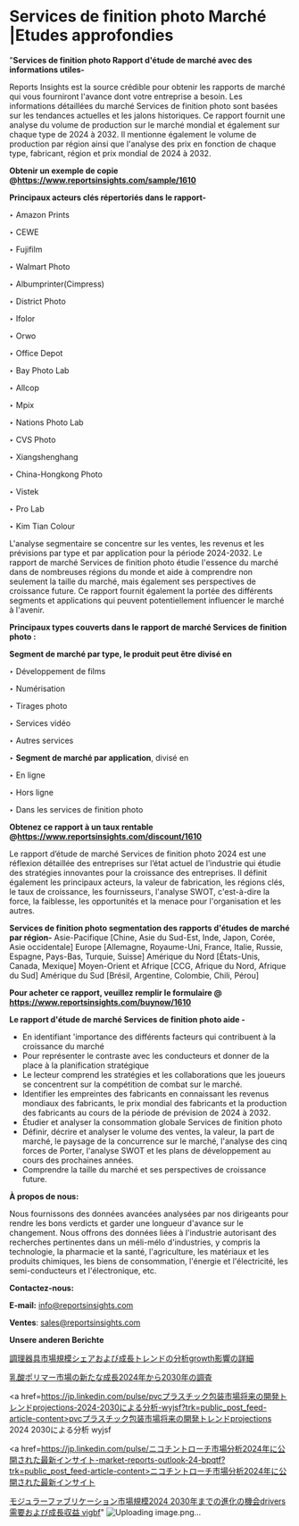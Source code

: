 # Services de finition photo Marché |Etudes approfondies

"<strong>Services de finition photo Rapport d'étude de marché avec des informations utiles-</strong>

Reports Insights est la source crédible pour obtenir les rapports de marché qui vous fourniront l'avance dont votre entreprise a besoin. Les informations détaillées du marché Services de finition photo sont basées sur les tendances actuelles et les jalons historiques. Ce rapport fournit une analyse du volume de production sur le marché mondial et également sur chaque type de 2024 à 2032. Il mentionne également le volume de production par région ainsi que l'analyse des prix en fonction de chaque type, fabricant, région et prix mondial de 2024 à 2032.

<strong><b>Obtenir un exemple de copie @</b></strong><a href=https://www.reportsinsights.com/sample/1610><strong><b>https://www.reportsinsights.com/sample/1610</b></strong></a>

<b>Principaux acteurs clés répertoriés dans le rapport-</b>

<b> </b>‣ Amazon Prints

‣ CEWE

‣ Fujifilm

‣ Walmart Photo

‣ Albumprinter(Cimpress)

‣ District Photo

‣ Ifolor

‣ Orwo

‣ Office Depot

‣ Bay Photo Lab

‣ Allcop

‣ Mpix

‣ Nations Photo Lab

‣ CVS Photo

‣ Xiangshenghang

‣ China-Hongkong Photo

‣ Vistek

‣ Pro Lab

‣ Kim Tian Colour

L'analyse segmentaire se concentre sur les ventes, les revenus et les prévisions par type et par application pour la période 2024-2032. Le rapport de marché Services de finition photo étudie l'essence du marché dans de nombreuses régions du monde et aide à comprendre non seulement la taille du marché, mais également ses perspectives de croissance future. Ce rapport fournit également la portée des différents segments et applications qui peuvent potentiellement influencer le marché à l'avenir.

<strong>Principaux types couverts dans le rapport de marché Services de finition photo :</strong>

<strong>Segment de marché par type, le produit peut être divisé en</strong>

‣ Développement de films

‣ Numérisation

‣ Tirages photo

‣ Services vidéo

‣ Autres services

‣
<strong>Segment de marché par application</strong>, divisé en

‣ En ligne

‣ Hors ligne

‣ Dans les services de finition photo

<strong><b>Obtenez ce rapport à un taux rentable @</b></strong><a href=https://www.reportsinsights.com/discount/1610><strong><b>https://www.reportsinsights.com/discount/1610</b></strong></a>

Le rapport d’étude de marché Services de finition photo 2024 est une réflexion détaillée des entreprises sur l’état actuel de l’industrie qui étudie des stratégies innovantes pour la croissance des entreprises. Il définit également les principaux acteurs, la valeur de fabrication, les régions clés, le taux de croissance, les fournisseurs, l'analyse SWOT, c'est-à-dire la force, la faiblesse, les opportunités et la menace pour l'organisation et les autres.

<strong>Services de finition photo segmentation des rapports d'études de marché par région-</strong>
Asie-Pacifique [Chine, Asie du Sud-Est, Inde, Japon, Corée, Asie occidentale]
Europe [Allemagne, Royaume-Uni, France, Italie, Russie, Espagne, Pays-Bas, Turquie, Suisse]
Amérique du Nord [États-Unis, Canada, Mexique]
Moyen-Orient et Afrique [CCG, Afrique du Nord, Afrique du Sud]
Amérique du Sud [Brésil, Argentine, Colombie, Chili, Pérou]

<strong>Pour acheter ce rapport, veuillez remplir le formulaire @   <a href=https://www.reportsinsights.com/buynow/1610>https://www.reportsinsights.com/buynow/1610</a></strong>

<strong>Le rapport d'étude de marché Services de finition photo aide -</strong>
<ul>
  <li>En identifiant 'importance des différents facteurs qui contribuent à la croissance du marché</li>
  <li>Pour représenter le contraste avec les conducteurs et donner de la place à la planification stratégique</li>
  <li>Le lecteur comprend les stratégies et les collaborations que les joueurs se concentrent sur la compétition de combat sur le marché.</li>
  <li>Identifier les empreintes des fabricants en connaissant les revenus mondiaux des fabricants, le prix mondial des fabricants et la production des fabricants au cours de la période de prévision de 2024 à 2032.</li>
  <li>Étudier et analyser la consommation globale Services de finition photo</li>
  <li>Définir, décrire et analyser le volume des ventes, la valeur, la part de marché, le paysage de la concurrence sur le marché, l'analyse des cinq forces de Porter, l'analyse SWOT et les plans de développement au cours des prochaines années.</li>
  <li>Comprendre la taille du marché et ses perspectives de croissance future.</li>
</ul>
<strong>À propos de nous:</strong>

Nous fournissons des données avancées analysées par nos dirigeants pour rendre les bons verdicts et garder une longueur d'avance sur le changement. Nous offrons des données liées à l'industrie autorisant des recherches pertinentes dans un méli-mélo d'industries, y compris la technologie, la pharmacie et la santé, l'agriculture, les matériaux et les produits chimiques, les biens de consommation, l'énergie et l'électricité, les semi-conducteurs et l'électronique, etc.

<strong>Contactez-nous:</strong>

<strong>E-mail:</strong> <a href=mailto:info@reportsinsights.com>info@reportsinsights.com</a>

<strong>Ventes</strong>: <a href=mailto:sales@reportsinsights.com>sales@reportsinsights.com</a>

<strong>Unsere anderen Berichte</strong>

<a href=https://www.linkedin.com/pulse/調理器具市場規模シェアおよび成長トレンドの分析growth影響の詳細-community-market-research-cfvof/>調理器具市場規模シェアおよび成長トレンドの分析growth影響の詳細</a>

<a href=https://www.linkedin.com/pulse/乳酸ポリマー市場の新たな成長2024年から2030年の調査-tribunal-analytics-360-fhplf/>乳酸ポリマー市場の新たな成長2024年から2030年の調査</a>

<a href=https://jp.linkedin.com/pulse/pvcプラスチック包装市場将来の開発トレンドprojections-2024-2030による分析-wyjsf?trk=public_post_feed-article-content>pvcプラスチック包装市場将来の開発トレンドprojections 2024 2030による分析 wyjsf</a>

<a href=https://jp.linkedin.com/pulse/ニコチントローチ市場分析2024年に公開された最新インサイト-market-reports-outlook-24-bpqtf?trk=public_post_feed-article-content>ニコチントローチ市場分析2024年に公開された最新インサイト</a>

<a href=https://www.linkedin.com/pulse/モジュラーファブリケーション市場規模2024-2030年までの進化の機会drivers-需要および成長収益-vigbf/>モジュラーファブリケーション市場規模2024 2030年までの進化の機会drivers 需要および成長収益 vigbf</a>"
![Uploading image.png…]()
